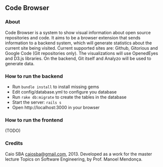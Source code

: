 ## Code Browser

### About

Code Browser is a system to show visual information about open source repositories
and code. It aims to be a browser extension that sends information to a backend system,
which will generate statistics about the current site being visited. Current supported
sites are: Github, Gitorious and Google Code (Git repositories only). The visualizations
will use OpenedEyes and D3.js libraries. On the backend, Git itself and Analyzo will be
used to generate data.

### How to run the backend

* Run `bundle install` to install missing gems
* Edit config/database.yml to configure you database
* Run `rake db:migrate` to create the tables in the database
* Start the server: `rails s`
* Open http://localhost:3000 in your browser

### How to run the frontend

(TODO)

### Credits

Caio SBA <caiosba@gmail.com>, 2013. Developed as a work for the
master lecture Topics on Software Engineering, by Prof. Manoel Mendonça.
